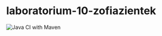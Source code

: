 # laboratorium-10-zofiazientek

![Java CI with Maven](https://github.com/testowanieaplikacjijavaug/laboratorium-10-zofiazientek/workflows/Java%20CI%20with%20Maven/badge.svg?branch=master)
